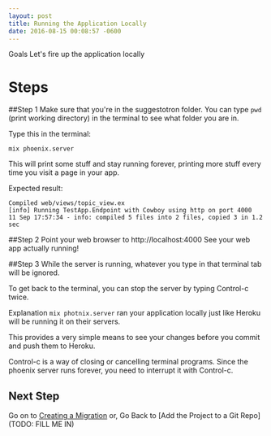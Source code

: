 ```yaml
---
layout: post
title: Running the Application Locally
date: 2016-08-15 00:08:57 -0600
---
```


Goals
Let's fire up the application locally

# Steps
##Step 1
Make sure that you're in the suggestotron folder. You can type `pwd` (print working directory) in the terminal to see what folder you are in.

Type this in the terminal:

```
mix phoenix.server
```

This will print some stuff and stay running forever, printing more stuff every time you visit a page in your app.

Expected result:
```
Compiled web/views/topic_view.ex
[info] Running TestApp.Endpoint with Cowboy using http on port 4000
11 Sep 17:57:34 - info: compiled 5 files into 2 files, copied 3 in 1.2 sec

```

##Step 2
Point your web browser to http://localhost:4000
See your web app actually running!

##Step 3
While the server is running, whatever you type in that terminal tab will be ignored.

To get back to the terminal, you can stop the server by typing Control-c twice.


Explanation
`mix photnix.server` ran your application locally just like Heroku will be running it on their servers.

This provides a very simple means to see your changes before you commit and push them to Heroku.

Control-c is a way of closing or cancelling terminal programs. Since the phoenix server runs forever, you need to interrupt it with Control-c.

## Next Step
Go on to [Creating a Migration](/suggestotron/06-creating-a-migration.html)
or,
Go Back to [Add the Project to a Git Repo](TODO: FILL ME IN)
